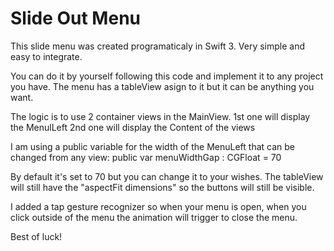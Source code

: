 # Slide Out Menu
This slide menu was created programaticaly in Swift 3.
Very simple and easy to integrate.

You can do it by yourself following this code and implement it to any project you have.
The menu has a tableView asign to it but it can be anything you want.

The logic is to use 2 container views in the MainView.
1st one will display the MenulLeft
2nd one will display the Content of the views

I am using a public variable for the width of the MenuLeft that can be changed from any view:
public var menuWidthGap : CGFloat = 70

By default it's set to 70 but you can change it to your wishes.
The tableView will still have the "aspectFit dimensions" so the buttons will still be visible.

I added a tap gesture recognizer so when your menu is open, when you click outside of the menu the animation will trigger to close the menu.

Best of luck!
